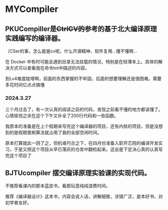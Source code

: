 # MYCompiler

## PKUCompiller是~~CtrlCV的~~参考的基于北大编译原理实践编写的编译器。
（CSer的事，怎么能是cv呢，什么开源精神、软件复用...懂不懂啊...

在 Docker 中有时可能会遇到目录无法挂载的情况，特别是在轻薄本上。具体的解决方式可以查看我在命令txt中描述的内容。

到Lv4难度陡增啊，前面的东西掌握的不牢固，后面的想要理解还是很困难。需要多花时间亿点点搞懂

### 2024.3.27 
三个月过去了，有一次认真的阅读之前的代码，发现之前看不懂的地方都读懂了。心情愉悦之余在这个下午又补全了200行代码和一些函数。

我原本的准备是在上个假期来写完这个编译器的项目，还有内核的项目，但是没想到的是假期里刷算法就占用了我的全部空闲时间。

原本打算就此一鸽了之，但机缘巧合之下，在四月份准备入职开芯院的编译开发实习，于是又把这个项目从早已落灰的仓库中翻检起来。这会是下定决心真的认真写完这个项目了


## BJTUcompiler 摆交编译原理实验课的实现代码。
不推荐看课内的那本蓝皮书，看那玩意纯纯浪费时间。

推荐《编译器设计》这本书，内容会说人话，讲解细致，涉猎广泛，是本好书，对初学者友好。


